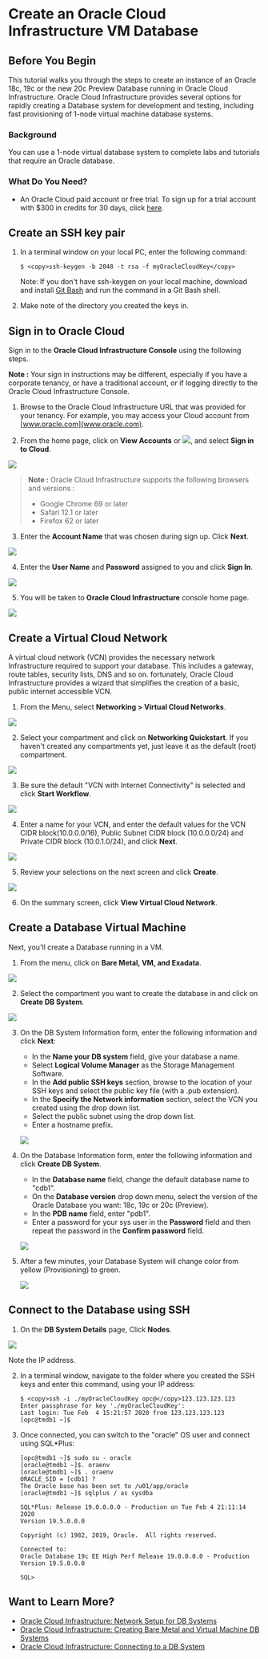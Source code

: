 # Create an Oracle Cloud Infrastructure VM Database
## Before You Begin

This tutorial walks you through the steps to create an instance of an Oracle 18c, 19c or the new 20c Preview Database running in Oracle Cloud Infrastructure. Oracle Cloud Infrastructure provides several options for rapidly creating a Database system for development and testing, including fast provisioning of 1-node virtual machine database systems.

### Background
You can use a 1-node virtual database system to complete labs and tutorials that require an Oracle database.

### What Do You Need?

* An Oracle Cloud paid account or free trial. To sign up for a trial account with $300 in credits for 30 days, click [here](https://cloud.oracle.com/tryit).

## Create an SSH key pair

1. In a terminal window on your local PC, enter the following command:

    ```
    $ <copy>ssh-keygen -b 2048 -t rsa -f myOracleCloudKey</copy>
    ```
    Note: If you don't have ssh-keygen on your local machine, download and install [Git Bash](https://git-scm.com/downloads) and run the command in a Git Bash shell.

2. Make note of the directory you created the keys in.

## Sign in to Oracle Cloud

  Sign in to the **Oracle Cloud Infrastructure Console** using the following steps.

  **Note :** Your sign in instructions may be different, especially if you have a corporate tenancy, or have a traditional account, or if logging directly to the Oracle Cloud Infrastructure Console.

1. Browse to the Oracle Cloud Infrastructure URL that was provided for your tenancy. For example, you may access your Cloud account from [www.oracle.com](www.oracle.com).

2. From the home page, click on **View Accounts** or ![](./images/view-account-icon.png), and select **Sign in to Cloud**.

  ![](./images/oracle-cloud-signin-url.png " ")

  > **Note :** Oracle Cloud Infrastructure supports the following browsers and versions :
  > * Google Chrome 69 or later
  > * Safari 12.1 or later
  > * Firefox 62 or later

3. Enter the **Account Name** that was chosen during sign up. Click **Next**.

  ![](./images/oracle-cloud-signin-account-name.png " ")

4. Enter the **User Name** and **Password** assigned to you and click **Sign In**.

  ![](./images/oracle-cloud-signin-user-pwd.png " ")

5. You will be taken to **Oracle Cloud Infrastructure** console home page.

  ![](./images/oci-console-home-page.png " ")

## Create a Virtual Cloud Network

A virtual cloud network (VCN) provides the necessary network Infrastructure required to support your database. This includes a gateway, route tables, security lists, DNS and so on. fortunately, Oracle Cloud Infrastructure provides a wizard that simplifies the creation of a basic, public internet accessible VCN.

1. From the Menu, select **Networking > Virtual Cloud Networks**.

  ![](images/virtual-cloud-networks.png " ")

2. Select your compartment and click on **Networking Quickstart**. If you haven't created any compartments yet, just leave it as the default (root) compartment.

  ![](images/networking-quickstart.png " ")

3. Be sure the default "VCN with Internet Connectivity" is selected and click **Start Workflow**.

  ![](images/start-workflow.png " ")

4. Enter a name for your VCN, and enter the default values for the VCN CIDR block(10.0.0.0/16), Public Subnet CIDR block (10.0.0.0/24) and Private CIDR block (10.0.1.0/24), and click **Next**.

  ![](images/vcn-configuration.png " ")

5. Review your selections on the next screen and click **Create**.

  ![](images/create-vcn.png " ")

6. On the summary screen, click **View Virtual Cloud Network**.

## Create a Database Virtual Machine

Next, you'll create a Database running in a VM.

1. From the menu, click on **Bare Metal, VM, and Exadata**.

  ![](images/bare-metal-vm-exadata.png " ")

2. Select the compartment you want to create the database in and click on **Create DB System**.

  ![](images/create-VM-DB.png " ")

3. On the DB System Information form, enter the following information and click **Next**:

    * In the **Name your DB system** field, give your database a name.
    * Select **Logical Volume Manager** as the Storage Management Software.
    * In the **Add public SSH keys** section, browse to the location of your SSH keys and select the public key file (with a .pub extension).
    * In the **Specify the Network information** section, select the VCN you created using the drop down list.
    * Select the public subnet using the drop down list.
    * Enter a hostname prefix.

    ![](images/create-VM-DB-form1.png " ")

4. On the Database Information form, enter the following information and click **Create DB System**.

    * In the **Database name** field, change the default database name to "cdb1".
    * On the **Database version** drop down menu, select the version of the Oracle Database you want: 18c, 19c or 20c (Preview).
    * In the **PDB name** field, enter "pdb1".
    * Enter a password for your sys user in the **Password** field and then repeat the password in the **Confirm password** field.

    ![](images/create-VM-DB-form2.png " ")

5. After a few minutes, your Database System will change color from yellow (Provisioning) to green.

    ![](images/database-VM-created.png " ")

## Connect to the Database using SSH

1. On the **DB System Details** page, Click **Nodes**.

  ![](images/VM-DB-IP.png " ")

   Note the IP address.

2. In a terminal window, navigate to the folder where you created the SSH keys and enter this command, using your IP address:

   ```
   $ <copy>ssh -i ./myOracleCloudKey opc@</copy>123.123.123.123
   Enter passphrase for key './myOracleCloudKey':
   Last login: Tue Feb  4 15:21:57 2020 from 123.123.123.123
   [opc@tmdb1 ~]$
   ```

3. Once connected, you can switch to the "oracle" OS user and connect using SQL*Plus:

   ```
   [opc@tmdb1 ~]$ sudo su - oracle
   [oracle@tmdb1 ~]$. oraenv
   [oracle@tmdb1 ~]$ . oraenv
   ORACLE_SID = [cdb1] ?
   The Oracle base has been set to /u01/app/oracle
   [oracle@tmdb1 ~]$ sqlplus / as sysdba

   SQL*Plus: Release 19.0.0.0.0 - Production on Tue Feb 4 21:11:14 2020
   Version 19.5.0.0.0

   Copyright (c) 1982, 2019, Oracle.  All rights reserved.

   Connected to:
   Oracle Database 19c EE High Perf Release 19.0.0.0.0 - Production
   Version 19.5.0.0.0

   SQL>
   ```

## Want to Learn More?

* [Oracle Cloud Infrastructure: Network Setup for DB Systems](https://docs.cloud.oracle.com/en-us/iaas/Content/Database/Tasks/network.htm)
* [Oracle Cloud Infrastructure: Creating Bare Metal and Virtual Machine DB Systems](https://docs.cloud.oracle.com/en-us/iaas/Content/Database/Tasks/creatingDBsystem.htm)
* [Oracle Cloud Infrastructure: Connecting to a DB System](https://docs.cloud.oracle.com/en-us/iaas/Content/Database/Tasks/connectingDB.htm)
